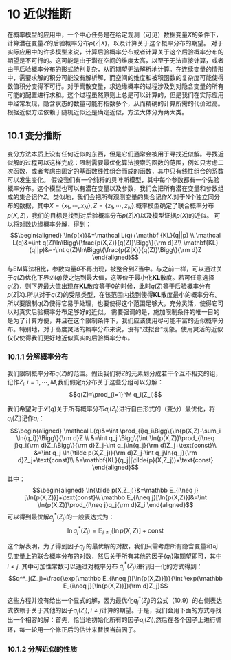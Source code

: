 # 10 近似推断
在概率模型的应用中，一个中心任务是在给定观测（可见）数据变量$X$的条件下，计算潜在变量$Z$的后验概率分布$p(Z | X)$，以及计算关于这个概率分布的期望。
对于实际应用中的许多模型来说，计算后验概率分布或者计算关于这个后验概率分布的期望是不可行的。这可能是由于潜在空间的维度太高，以至于无法直接计算，或者由于后验概率分布的形式特别复杂，从而期望无法解析地计算。在连续变量的情形中，需要求解的积分可能没有解析解，而空间的维度和被积函数的复杂度可能使得数值积分变得不可行。对于离散变量，求边缘概率的过程涉及到对隐含变量的所有可能的配置进行求和。这个过程虽然原则上总是可以计算的，但是我们在实际应用中经常发现，隐含状态的数量可能有指数多个，从而精确的计算所需的代价过高。
根据近似方法依赖于随机近似还是确定近似，方法大体分为两大类。
## 10.1 变分推断
变分方法本质上没有任何近似的东西，但是它们通常会被用于寻找近似解。寻找近似解的过程可以这样完成：限制需要最优化算法搜索的函数的范围，例如只考虑二次函数，或者考虑由固定的基函数线性组合而成的函数，其中只有线性组合的系数可以发生变化。
假设我们有一个纯粹的贝叶斯模型，其中每个参数都有一个先验概率分布。这个模型也可以有潜在变量以及参数，我们会把所有潜在变量和参数组成的集合记作$Z$。类似地，我们会把所有观测变量的集合记作$X$.对于N个独立同分布的数据，其中$X=\{x_1,\dotsb,x_N\},Z=\{z_1,\dotsb,z_N\}$.概率模型确定了联合概率分布$p(X, Z)$，我们的目标是找到对后验概率分布$p(Z | X)$以及模型证据$p(X)$的近似。
可以将对数边缘概率分解，得到：
$$\begin{aligned}
\ln{p(x)}&=\mathcal L(q)+\mathbf {KL}(q||p) \\
\mathcal L(q)&=\int q(Z)\ln\Bigg\{\frac{p(X,Z)}{q(Z)}\Bigg\}{\rm d}Z\\
\mathbf{KL}(q||p)&=-\int q(Z)\ln\Bigg\{\frac{p(Z|X)}{q(Z)}\Bigg\}{\rm d}Z
\end{aligned}$$
与EM算法相比，参数向量$\theta$不再出现，被整合到$Z$当中。与之前一样，可以通过关于$q(Z)$优化下界$\mathcal L(q)$使之达到最大值，这等价于最小化$\mathbf{KL}$散度。若可任意选择$q(Z)$，则下界最大值出现在$\mathbf{KL}$散度等于0的时候，此时$q(Z)$等于后验概率分布$p(Z|X)$.所以对于$q(Z)$的受限类型，在该范围内找到使得$\mathbf{KL}$散度最小的概率分布。所以要限制$q(Z)$使得它易于处理，也要使得这个范围足够大，充分灵活，使得它可以对真实后验概率分布足够好的近似。
需要强调的是，施加限制条件的唯一目的是为了计算方便，并且在这个限制条件下，我们应该使用尽可能丰富的近似概率分布。特别地，对于高度灵活的概率分布来说，没有“过拟合”现象。使用灵活的近似仅仅使得我们更好地近似真实的后验概率分布。
### 10.1.1 分解概率分布
我们限制概率分布$q(Z)$的范围。假设我们将$Z$的元素划分成若干个互不相交的组，记作$Z_i,i=1,\dotsb,M$,我们假定q分布关于这些分组可以分解：
$$q(Z)=\prod_{i=1}^M q_i(Z_i)$$

我们希望对于$\mathcal L(q)$关于所有概率分布$q_i(Z_i)$进行自由形式的（变分）最优化，将$q_i(Z_i)$记作$q_i$：
$$\begin{aligned}
\mathcal L(q)&=\int \prod_{i}q_i\Bigg\{\ln{p(X,Z)-\sum_i \ln{q_i}}\Bigg\}{\rm d}Z \\
&=\int q_j \Bigg\{\int \ln{p(X,Z)}\prod_{i\neq j}q_i{\rm d}Z_i\Bigg\}{\rm d}Z_j-\int q_j\ln{q_j}{\rm d}Z_j+\text{const}\\
&=\int q_j \ln{\tilde p(X,Z_j)}{\rm d}Z_j-\int q_j\ln{q_j}{\rm d}Z_j+\text{const}\\
&=\mathbf{KL}(q_j||\tilde{p}(X,Z_j))+\text{const}
\end{aligned}$$
其中：
$$\begin{aligned}
 \ln{\tilde p(X,Z_j)}&=\mathbb E_{i\neq j}[\ln{p(X,Z)}]+\text{const}\\
 \mathbb E_{i\neq j}[\ln{p(X,Z)}]&=\int \ln{p(X,Z)}\prod_{i\neq j}q_j{\rm d}Z_i
\end{aligned}$$
可以得到最优解$q^*_j(Z_j)$的一般表达式为：
$$\ln{q^*_j(Z_j)}=\mathbb E_{i\neq j}[\ln{p(X,Z)}]+\text{const}$$

这个解表明，为了得到因子$q_j$ 的最优解的对数，我们只需考虑所有隐含变量和可见变量上的联合概率分布的对数，然后关于所有其他的因子$\{q_i\}$取期望即可，其中$i\neq j$.
其中可加性常数可以通过对概率分布 $q^*_j(Z_j)$进行归一化的方式得到：
$$q^*_j(Z_j)=\frac{\exp(\mathbb E_{i\neq j}[\ln{p(X,Z)}])}{\int \exp(\mathbb E_{i\neq j}[\ln{p(X,Z)}]){\rm d}Z_j}$$

这些方程并没有给出一个显式的解，因为最优化$q^*_j(Z_j)$的公式（10.9）的右侧表达式依赖于关于其他的因子$q_i(Z_i),i\neq j$计算的期望。于是，我们会用下面的方式寻找出一个相容的解：首先，恰当地初始化所有的因子$q_i(Z_i)$,然后在各个因子上进行循环，每一轮用一个修正后的估计来替换当前因子。
### 10.1.2 分解近似的性质
